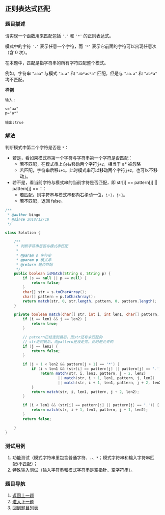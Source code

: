 ## 正则表达式匹配

### 题目描述
请实现一个函数用来匹配包括 `'.'` 和 `'*'` 的正则表达式。

模式中的字符 `'.'` 表示任意一个字符，而 `'*'` 表示它前面的字符可以出现任意次（含 0 次）。

在本题中，匹配是指字符串的所有字符匹配整个模式。

例如，字符串 `"aaa"` 与模式 `"a.a"` 和 `"ab*ac*a"` 匹配，但是与 `"aa.a"` 和 `"ab*a"` 均不匹配。

**样例**
```
输入：

s="aa"
p="a*"

输出:true
```

### 解法
判断模式中第二个字符是否是 `*`：

- 若是，看如果模式串第一个字符与字符串第一个字符是否匹配：
    - 若不匹配，在模式串上向右移动两个字符`j+2`，相当于 a* 被忽略
    - 若匹配，字符串后移`i+1`。此时模式串可以移动两个字符`j+2`，也可以不移动`j`。
- 若不是，看当前字符与模式串的当前字符是否匹配，即 str[i] == pattern[j] || pattern[j] == '.'：
    - 若匹配，则字符串与模式串都向右移动一位，`i+1`，`j+1`。
    - 若不匹配，返回 false。

```java
/**
 * @author bingo
 * @since 2018/12/18
 */

class Solution {

    /**
     * 判断字符串是否与模式串匹配
     *
     * @param s 字符串
     * @param p 模式串
     * @return 是否匹配
     */
    public boolean isMatch(String s, String p) {
        if (s == null || p == null) {
            return false;
        }
        char[] str = s.toCharArray();
        char[] pattern = p.toCharArray();
        return match(str, 0, str.length, pattern, 0, pattern.length);
    }

    private boolean match(char[] str, int i, int len1, char[] pattern, int j, int len2) {
        if (i == len1 && j == len2) {
            return true;
        }

        // pattern已经走到最后，而str还有未匹配的
        // str走到最后，而pattern还没走完，此时是允许的
        if (j == len2) {
            return false;
        }

        if (j + 1 < len2 && pattern[j + 1] == '*') {
            if (i < len1 && (str[i] == pattern[j] || pattern[j] == '.')) {
                return match(str, i, len1, pattern, j + 2, len2)
                        || match(str, i + 1, len1, pattern, j, len2)
                        || match(str, i + 1, len1, pattern, j + 2, len2);
            }
            return match(str, i, len1, pattern, j + 2, len2);
        }

        if (i < len1 && (str[i] == pattern[j] || pattern[j] == '.')) {
            return match(str, i + 1, len1, pattern, j + 1, len2);
        }
        return false;

    }
}
```

### 测试用例
1. 功能测试（模式字符串里包含普通字符、`.`、`*`；模式字符串和输入字符串匹配/不匹配）；
2. 特殊输入测试（输入字符串和模式字符串是空指针、空字符串）。

### 题目导航
1. [返回上一题](/solution/剑指Offer/18_02_DeleteDuplicatedNode/README.md)
2. [进入下一题](/solution/剑指Offer/20_NumericStrings/README.md)
3. [回到题目列表](../README.md)